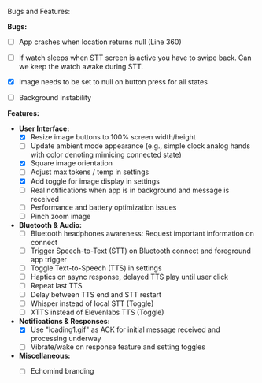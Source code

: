 Bugs and Features:

**Bugs:**

- [ ] App crashes when location returns null (Line 360)
- [ ] If watch sleeps when STT screen is active you have to swipe back.  Can we keep the watch awake during STT.
- [X] Image needs to be set to null on button press for all states
- [ ] Background instability



**Features:**

- **User Interface:**
  - [X] Resize image buttons to 100% screen width/height
  - [ ] Update ambient mode appearance (e.g., simple clock analog hands with color denoting mimicing connected state)
  - [X] Square image orientation
  - [ ] Adjust max tokens / temp in settings
  - [X] Add toggle for image display in settings
  - [ ] Real notifications when app is in background and message is received
  - [ ] Performance and battery optimization issues
  - [ ] Pinch zoom image

- **Bluetooth & Audio:**
  - [ ] Bluetooth headphones awareness: Request important information on connect
  - [ ] Trigger Speech-to-Text (STT) on Bluetooth connect and foreground app trigger
  - [ ] Toggle Text-to-Speech (TTS) in settings
  - [ ] Haptics on async response, delayed TTS play until user click
  - [ ] Repeat last TTS
  - [ ] Delay between TTS end and STT restart
  - [ ] Whisper instead of local STT (Toggle)
  - [ ] XTTS instead of Elevenlabs TTS (Toggle)

- **Notifications & Responses:**
  - [X] Use "loading1.gif" as ACK for initial message received and processing underway
  - [ ] Vibrate/wake on response feature and setting toggles

- **Miscellaneous:**
  - [ ] Echomind branding
  
